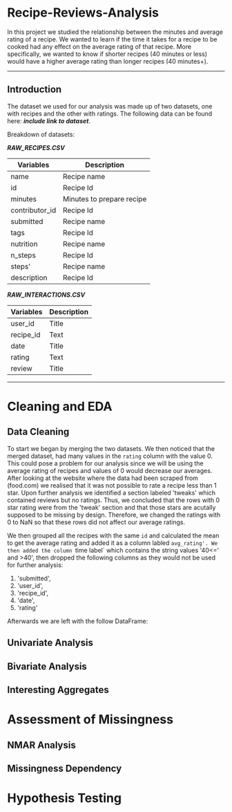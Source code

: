 # Recipe-Reviews-Analysis
In this project we studied the relationship between the minutes and average rating of a recipe. We wanted to learn if the time it takes for a recipe to be cooked had any effect on the average rating of that recipe. More specifically, we wanted to know if shorter recipes (40 minutes or less) would have a higher average rating than longer recipes (40 minutes+). 

---
## Introduction 
The dataset we used for our analysis was made up of two datasets, one with recipes and the other with ratings. The following data can be found here: ***include link to dataset***. 

Breakdown of datasets:

***RAW_RECIPES.CSV***
  
| Variables | Description |
| ----------- | ----------- |
| name | Recipe name |
| id | Recipe Id |
| minutes | Minutes to prepare recipe |
|contributor_id | Recipe Id |
| submitted | Recipe name |
| tags | Recipe Id |
| nutrition | Recipe name |
| n_steps | Recipe Id |
| steps' | Recipe name |
| description | Recipe Id |

 ***RAW_INTERACTIONS.CSV***
  
| Variables | Description |
| ----------- | ----------- |
| user_id | Title |
| recipe_id | Text |
| date | Title |
| rating | Text |
| review | Title |

-------

# Cleaning and EDA 
  
## Data Cleaning
To start we began by merging the two datasets. We then noticed that the merged dataset, had many values in the `rating` column with the value 0. This could pose a problem for our analysis since we will be using the average rating of recipes and values of 0 would decrease our averages. After looking at the website where the data had been scraped from (food.com) we realised that it was not possible to rate a recipe less than 1 star. Upon further analysis we identified a section labeled 'tweaks' which contained reviews but no ratings. Thus, we concluded that the rows with 0 star rating were from the 'tweak' section and that those stars are acutally supposed to be missing by design. Therefore, we changed the ratings with 0 to NaN so that these rows did not affect our average ratings. 

We then grouped all the recipes with the same `id` and calculated the mean to get the average rating and added it as a column labled `avg_rating'. We then added the column `time label` which contains the string values '40<=' and >40', then dropped the following columns as they would not be used for further analysis:
1. 'submitted',
2. 'user_id',
3. 'recipe_id',
4. 'date',
5. 'rating' 


Afterwards we are left with the follow DataFrame:

## Univariate Analysis

## Bivariate Analysis

## Interesting Aggregates

# Assessment of Missingness 

## NMAR Analysis

## Missingness Dependency

# Hypothesis Testing

